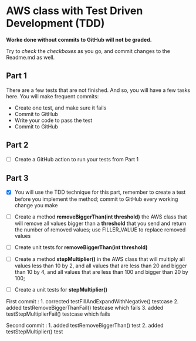 # AWS class with Test Driven Development (TDD)
**Worke done without commits to GitHub will not be graded.**

Try to *check* the *checkboxes* as you go, and commit changes to the Readme.md as well.

## Part 1
There are a few tests that are not finished. And so, you will have a few tasks here.
You will make frequent commits:
* Create one test, and make sure it fails
* Commit to GitHub
* Write your code to pass the test
* Commit to GitHub
## Part 2
* [ ] Create a GitHub action to run your tests from Part 1
## Part 3 
* [x] You will use the TDD technique for this part, remember to create a test before you implement the method; commit to GitHub every working change you make
* [ ] Create a method **removeBiggerThan(int threshold)** the AWS class that will remove all values bigger than a **threshold** that you send and return the number of removed values; use FILLER_VALUE to replace removed values
* [ ] Create unit tests for **removeBiggerThan(int threshold)**
* [ ] Create a method **stepMultiplier()** in the AWS class that will multiply all values less than 10 by 2, and all values that are less than 20 and bigger than 10 by 4, and all values that are less than 100 and bigger than 20 by 100;
* [ ] Create a unit tests for **stepMultiplier()**



First commit :  1. corrected testFillAndExpandWithNegative() testcase
		2. added testRemoveBiggerThanFail() testcase which fails
		3. added testStepMultiplierFail() testcase which fails

Second commit : 1. added testRemoveBiggerThan() test
                2. added testStepMultiplier() test

